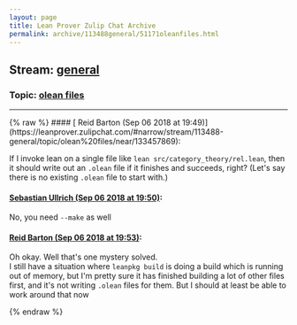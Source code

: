 ```yaml
---
layout: page
title: Lean Prover Zulip Chat Archive 
permalink: archive/113488general/51171oleanfiles.html
---
```


## Stream: [general](https://leanprover-community.github.io/archive/113488general/index.html)
### Topic: [olean files](https://leanprover-community.github.io/archive/113488general/51171oleanfiles.html)

---

<base href="https://leanprover.zulipchat.com">
{% raw %}
#### [ Reid Barton (Sep 06 2018 at 19:49)](https://leanprover.zulipchat.com/#narrow/stream/113488-general/topic/olean%20files/near/133457869):
<p>If I invoke lean on a single file like <code>lean src/category_theory/rel.lean</code>, then it should write out an <code>.olean</code> file if it finishes and succeeds, right? (Let's say there is no existing <code>.olean</code> file to start with.)</p>

#### [ Sebastian Ullrich (Sep 06 2018 at 19:50)](https://leanprover.zulipchat.com/#narrow/stream/113488-general/topic/olean%20files/near/133457924):
<p>No, you need <code>--make</code> as well</p>

#### [ Reid Barton (Sep 06 2018 at 19:53)](https://leanprover.zulipchat.com/#narrow/stream/113488-general/topic/olean%20files/near/133458106):
<p>Oh okay. Well that's one mystery solved.<br>
I still have a situation where <code>leanpkg build</code> is doing a build which is running out of memory, but I'm pretty sure it has finished building a lot of other files first, and it's not writing <code>.olean</code> files for them. But I should at least be able to work around that now</p>


{% endraw %}
